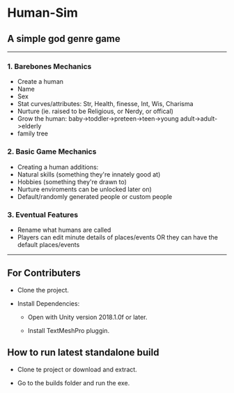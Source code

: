 # Human-Sim

## A simple god genre game

---

### 1. Barebones Mechanics

* Create a human
* Name
* Sex
* Stat curves/attributes: Str, Health, finesse, Int, Wis, Charisma
* Nurture (ie. raised to be Religious, or Nerdy, or offical)
* Grow the human: baby->toddler->preteen->teen->young adult->adult->elderly
* family tree

### 2. Basic Game Mechanics

* Creating a human additions:
* Natural skills (something they're innately good at)
* Hobbies (something they're drawn to)
* Nurture enviroments can be unlocked later on)
* Default/randomly generated people or custom people

### 3. Eventual Features

* Rename what humans are called
* Players can edit minute details of places/events
  OR they can have the default places/events

---

## For Contributers

* Clone the project.

* Install Dependencies:

  * Open with Unity version 2018.1.0f or later.

  * Install TextMeshPro pluggin.

## How to run latest standalone build

* Clone te project or download and extract.

* Go to the builds folder and run the exe.